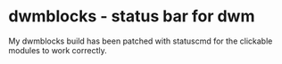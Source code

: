 dwmblocks - status bar for dwm
==============================
My dwmblocks build has been patched with statuscmd for the clickable modules to work correctly.
